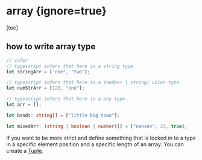 # array {ignore=true}

[toc]

## how to write array type

```ts
// infer
// typescript infers that here is a string type.
let stringArr = ["one", "two"];

// typescript infers that here is a (number | string) union type.
let numStrArr = [123, "one"];

// typescript infers that here is a any type.
let arr = [];
```

```ts
let bands: string[] = ["little big town"];

let mixedArr: (string | boolean | number)[] = ["nansen", 23, true];
```

If you want to be more strict and define something that is locked in to a type in a specific element position and a specific length of an array. You can create a [Tuple](./tuple.md).
